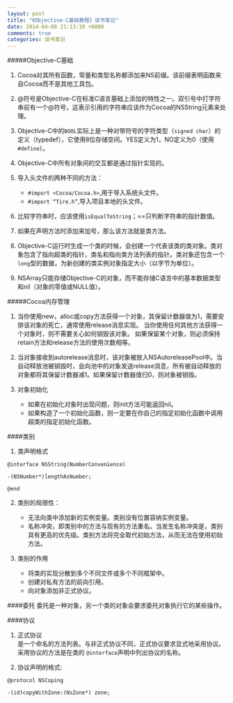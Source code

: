 ```yaml
---
layout: post
title: "《Objective-C基础教程》读书笔记"
date: 2014-04-08 21:13:10 +0800
comments: true
categories: 读书笔记
---
```

#####Objective-C基础  
1. Cocoa对其所有函数，常量和类型名称都添加来NS前缀。该前缀表明函数来自Cocoa而不是其他工具包。

2. @符号是Objective-C在标准C语言基础上添加的特性之一。双引号中打字符串前有一个@符号，这表示引用的字符串应该作为Cocoa的NSString元素来处理。

3. Objective-C中的`BOOL`实际上是一种对带符号的字符类型（`signed char`）的定义（typedef），它使用8位存储空间。YES定义为1，NO定义为0（使用`#define`）。

4. Objective-C中所有对象间的交互都是通过指针实现的。

5. 导入头文件的两种不同的方法：  
	* `#import <Cocoa/Cocoa.h>`,用于导入系统头文件。  
	* `#import “Tire.h”`,导入项目本地的头文件。

6. 比较字符串时，应该使用`isEqualToString`；==只判断字符串的指针数值。

7. 如果在声明方法时添加来加号，那么该方法就是类方法。

8. Objective-C运行时生成一个类的时候，会创建一个代表该类的类对象。类对象包含了指向超类的指针，类名和指向类方法列表的指针。类对象还包含一个`long`型的数据，为新创建的类实例对象指定大小（以字节为单位）。

9. NSArray只能存储Objective-C的对象，而不能存储C语言中的基本数据类型和nil（对象的零值或NULL值）。

#####Cocoa内存管理
1. 当你使用new，alloc或copy方法获得一个对象，其保留计数器值为1，需要安排该对象的死亡，通常使用release消息实现。
当你使用任何其他方法获得一个对象时，则不需要关心如何销毁该对象。
如果保留某个对象，则必须保持retain方法和release方法的使用次数相等。

2. 当对象接收到autorelease消息时，该对象被放入NSAutoreleasePool中。当自动释放池被销毁时，会向池中的对象发送release消息，所有被自动释放的对象都将其保留计数器减1。如果保留计数器值归0，则对象被销毁。

3. 对象初始化  
	* 如果在初始化对象时出现问题，则init方法可能返回nil。  
	* 如果构造了一个初始化函数，则一定要在你自己的指定初始化函数中调用超类的指定初始化函数。  

####类别  
1. 类声明格式

```
@interface NSString(NumberConvenience)

-(NSNumber*)lengthAsNumber;

@end
```

2. 类别的局限性：  
	* 无法向类中添加新的实例变量。类别没有位置容纳实例变量。  
	* 名称冲突，即类别中的方法与现有的方法重名。当发生名称冲突是，类别具有更高的优先级。类别方法将完全取代初始方法，从而无法在使用初始方法。

3. 类别的作用
	* 将类的实现分散到多个不同文件或多个不同框架中。
	* 创建对私有方法的前向引用。
	* 向对象添加非正式协议。  

####委托
委托是一种对象，另一个类的对象会要求委托对象执行它的某些操作。  

####协议  
1. 正式协议  
	是一个命名的方法列表。与非正式协议不同，正式协议要求显式地采用协议。采用协议的方法是在类的
`@interface`声明中列出协议的名称。

2. 协议声明的格式:

```
@protocol NSCoping
	
-(id)copyWithZone:(NsZone*) zone;
```
	